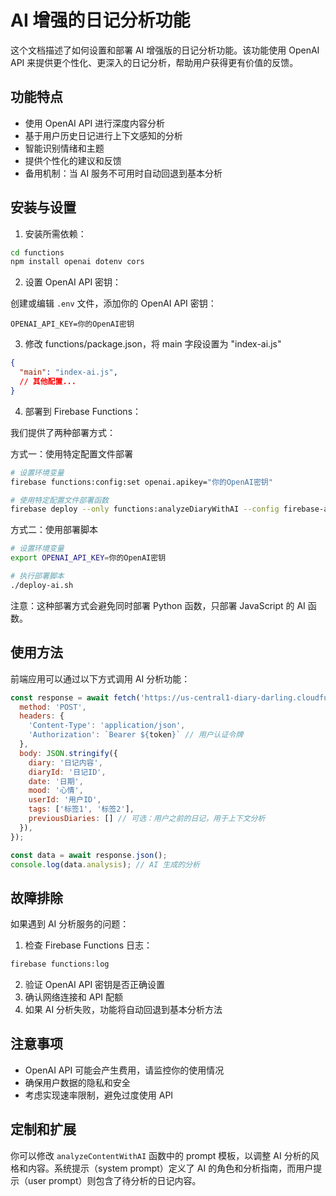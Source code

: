 # AI 增强的日记分析功能

这个文档描述了如何设置和部署 AI 增强版的日记分析功能。该功能使用 OpenAI API 来提供更个性化、更深入的日记分析，帮助用户获得更有价值的反馈。

## 功能特点

- 使用 OpenAI API 进行深度内容分析
- 基于用户历史日记进行上下文感知的分析
- 智能识别情绪和主题
- 提供个性化的建议和反馈
- 备用机制：当 AI 服务不可用时自动回退到基本分析

## 安装与设置

1. 安装所需依赖：

```bash
cd functions
npm install openai dotenv cors
```

2. 设置 OpenAI API 密钥：

创建或编辑 `.env` 文件，添加你的 OpenAI API 密钥：

```
OPENAI_API_KEY=你的OpenAI密钥
```

3. 修改 functions/package.json，将 main 字段设置为 "index-ai.js"

```json
{
  "main": "index-ai.js",
  // 其他配置...
}
```

4. 部署到 Firebase Functions：

我们提供了两种部署方式：

方式一：使用特定配置文件部署
```bash
# 设置环境变量
firebase functions:config:set openai.apikey="你的OpenAI密钥"

# 使用特定配置文件部署函数
firebase deploy --only functions:analyzeDiaryWithAI --config firebase-ai.json
```

方式二：使用部署脚本
```bash
# 设置环境变量
export OPENAI_API_KEY=你的OpenAI密钥

# 执行部署脚本
./deploy-ai.sh
```

注意：这种部署方式会避免同时部署 Python 函数，只部署 JavaScript 的 AI 函数。

## 使用方法

前端应用可以通过以下方式调用 AI 分析功能：

```javascript
const response = await fetch('https://us-central1-diary-darling.cloudfunctions.net/analyzeDiaryWithAI', {
  method: 'POST',
  headers: {
    'Content-Type': 'application/json',
    'Authorization': `Bearer ${token}` // 用户认证令牌
  },
  body: JSON.stringify({
    diary: '日记内容',
    diaryId: '日记ID',
    date: '日期',
    mood: '心情',
    userId: '用户ID',
    tags: ['标签1', '标签2'],
    previousDiaries: [] // 可选：用户之前的日记，用于上下文分析
  }),
});

const data = await response.json();
console.log(data.analysis); // AI 生成的分析
```

## 故障排除

如果遇到 AI 分析服务的问题：

1. 检查 Firebase Functions 日志：
```bash
firebase functions:log
```

2. 验证 OpenAI API 密钥是否正确设置
3. 确认网络连接和 API 配额
4. 如果 AI 分析失败，功能将自动回退到基本分析方法

## 注意事项

- OpenAI API 可能会产生费用，请监控你的使用情况
- 确保用户数据的隐私和安全
- 考虑实现速率限制，避免过度使用 API

## 定制和扩展

你可以修改 `analyzeContentWithAI` 函数中的 prompt 模板，以调整 AI 分析的风格和内容。系统提示（system prompt）定义了 AI 的角色和分析指南，而用户提示（user prompt）则包含了待分析的日记内容。 